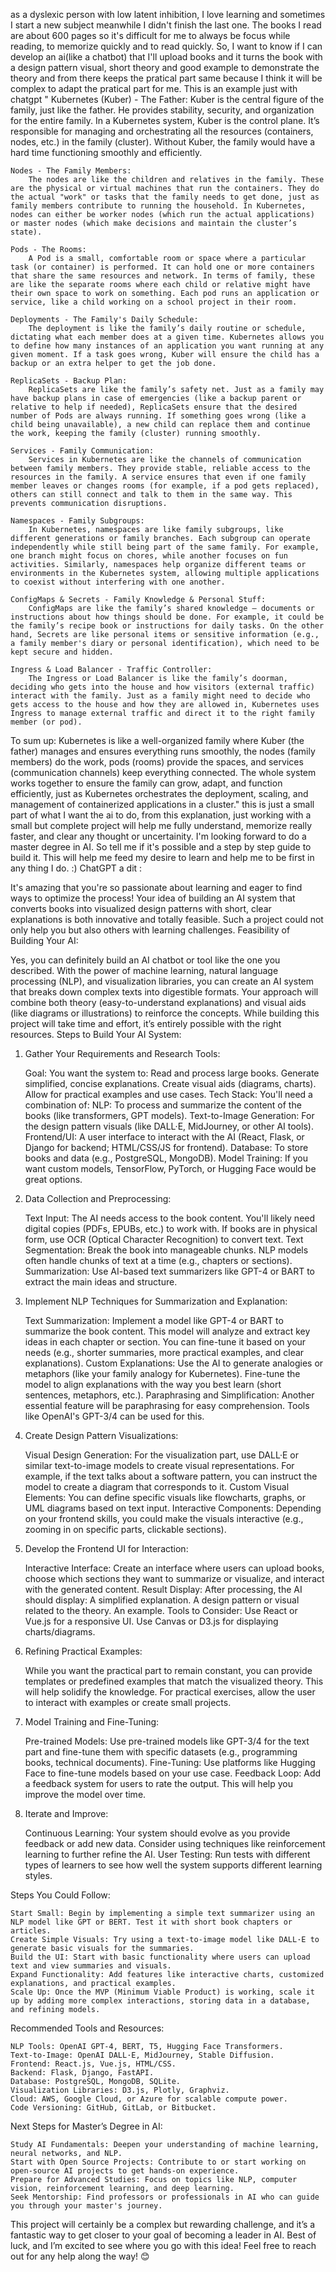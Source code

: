 as a dyslexic person with low latent inhibition, I love learning and sometimes I start a new subject meanwhile I didn't finish the last one. The books I read are about 600 pages so it's difficult for me to always be focus while reading, to memorize quickly and to read quickly. So, I want to know if I can develop an ai(like a chatbot) that I'll upload books and it turns the book with a design pattern visual, short theory and good example to demonstrate the theory and from there keeps the pratical part same because I think it will be complex to adapt the pratical part for me. This is an example just with chatgpt "    Kubernetes (Kuber) - The Father:
        Kuber is the central figure of the family, just like the father. He provides stability, security, and organization for the entire family. In a Kubernetes system, Kuber is the control plane. It’s responsible for managing and orchestrating all the resources (containers, nodes, etc.) in the family (cluster). Without Kuber, the family would have a hard time functioning smoothly and efficiently.

    Nodes - The Family Members:
        The nodes are like the children and relatives in the family. These are the physical or virtual machines that run the containers. They do the actual "work" or tasks that the family needs to get done, just as family members contribute to running the household. In Kubernetes, nodes can either be worker nodes (which run the actual applications) or master nodes (which make decisions and maintain the cluster’s state).

    Pods - The Rooms:
        A Pod is a small, comfortable room or space where a particular task (or container) is performed. It can hold one or more containers that share the same resources and network. In terms of family, these are like the separate rooms where each child or relative might have their own space to work on something. Each pod runs an application or service, like a child working on a school project in their room.

    Deployments - The Family's Daily Schedule:
        The deployment is like the family’s daily routine or schedule, dictating what each member does at a given time. Kubernetes allows you to define how many instances of an application you want running at any given moment. If a task goes wrong, Kuber will ensure the child has a backup or an extra helper to get the job done.

    ReplicaSets - Backup Plan:
        ReplicaSets are like the family’s safety net. Just as a family may have backup plans in case of emergencies (like a backup parent or relative to help if needed), ReplicaSets ensure that the desired number of Pods are always running. If something goes wrong (like a child being unavailable), a new child can replace them and continue the work, keeping the family (cluster) running smoothly.

    Services - Family Communication:
        Services in Kubernetes are like the channels of communication between family members. They provide stable, reliable access to the resources in the family. A service ensures that even if one family member leaves or changes rooms (for example, if a pod gets replaced), others can still connect and talk to them in the same way. This prevents communication disruptions.

    Namespaces - Family Subgroups:
        In Kubernetes, namespaces are like family subgroups, like different generations or family branches. Each subgroup can operate independently while still being part of the same family. For example, one branch might focus on chores, while another focuses on fun activities. Similarly, namespaces help organize different teams or environments in the Kubernetes system, allowing multiple applications to coexist without interfering with one another.

    ConfigMaps & Secrets - Family Knowledge & Personal Stuff:
        ConfigMaps are like the family’s shared knowledge — documents or instructions about how things should be done. For example, it could be the family’s recipe book or instructions for daily tasks. On the other hand, Secrets are like personal items or sensitive information (e.g., a family member's diary or personal identification), which need to be kept secure and hidden.

    Ingress & Load Balancer - Traffic Controller:
        The Ingress or Load Balancer is like the family’s doorman, deciding who gets into the house and how visitors (external traffic) interact with the family. Just as a family might need to decide who gets access to the house and how they are allowed in, Kubernetes uses Ingress to manage external traffic and direct it to the right family member (or pod).

To sum up: Kubernetes is like a well-organized family where Kuber (the father) manages and ensures everything runs smoothly, the nodes (family members) do the work, pods (rooms) provide the spaces, and services (communication channels) keep everything connected. The whole system works together to ensure the family can grow, adapt, and function efficiently, just as Kubernetes orchestrates the deployment, scaling, and management of containerized applications in a cluster." this is just a small part of what I want the ai to do, from this explanation, just working with a small but complete project will help me fully understand, memorize really faster, and clear any thought or uncertainity. I'm looking forward to do a master degree in AI. So tell me if it's possible and a step by step guide to build it. This will help me feed my desire to learn and help me to be first in any thing I do. :)
ChatGPT a dit :

It's amazing that you're so passionate about learning and eager to find ways to optimize the process! Your idea of building an AI system that converts books into visualized design patterns with short, clear explanations is both innovative and totally feasible. Such a project could not only help you but also others with learning challenges.
Feasibility of Building Your AI:

Yes, you can definitely build an AI chatbot or tool like the one you described. With the power of machine learning, natural language processing (NLP), and visualization libraries, you can create an AI system that breaks down complex texts into digestible formats. Your approach will combine both theory (easy-to-understand explanations) and visual aids (like diagrams or illustrations) to reinforce the concepts. While building this project will take time and effort, it’s entirely possible with the right resources.
Steps to Build Your AI System:
1. Gather Your Requirements and Research Tools:

    Goal: You want the system to:
        Read and process large books.
        Generate simplified, concise explanations.
        Create visual aids (diagrams, charts).
        Allow for practical examples and use cases.
    Tech Stack: You'll need a combination of:
        NLP: To process and summarize the content of the books (like transformers, GPT models).
        Text-to-Image Generation: For the design pattern visuals (like DALL·E, MidJourney, or other AI tools).
        Frontend/UI: A user interface to interact with the AI (React, Flask, or Django for backend; HTML/CSS/JS for frontend).
        Database: To store books and data (e.g., PostgreSQL, MongoDB).
        Model Training: If you want custom models, TensorFlow, PyTorch, or Hugging Face would be great options.

2. Data Collection and Preprocessing:

    Text Input: The AI needs access to the book content. You'll likely need digital copies (PDFs, EPUBs, etc.) to work with. If books are in physical form, use OCR (Optical Character Recognition) to convert text.
    Text Segmentation: Break the book into manageable chunks. NLP models often handle chunks of text at a time (e.g., chapters or sections).
    Summarization: Use AI-based text summarizers like GPT-4 or BART to extract the main ideas and structure.

3. Implement NLP Techniques for Summarization and Explanation:

    Text Summarization:
        Implement a model like GPT-4 or BART to summarize the book content. This model will analyze and extract key ideas in each chapter or section.
        You can fine-tune it based on your needs (e.g., shorter summaries, more practical examples, and clear explanations).
    Custom Explanations: Use the AI to generate analogies or metaphors (like your family analogy for Kubernetes). Fine-tune the model to align explanations with the way you best learn (short sentences, metaphors, etc.).
    Paraphrasing and Simplification: Another essential feature will be paraphrasing for easy comprehension. Tools like OpenAI's GPT-3/4 can be used for this.

4. Create Design Pattern Visualizations:

    Visual Design Generation: For the visualization part, use DALL·E or similar text-to-image models to create visual representations. For example, if the text talks about a software pattern, you can instruct the model to create a diagram that corresponds to it.
    Custom Visual Elements: You can define specific visuals like flowcharts, graphs, or UML diagrams based on text input.
    Interactive Components: Depending on your frontend skills, you could make the visuals interactive (e.g., zooming in on specific parts, clickable sections).

5. Develop the Frontend UI for Interaction:

    Interactive Interface: Create an interface where users can upload books, choose which sections they want to summarize or visualize, and interact with the generated content.
    Result Display: After processing, the AI should display:
        A simplified explanation.
        A design pattern or visual related to the theory.
        An example.
    Tools to Consider:
        Use React or Vue.js for a responsive UI.
        Use Canvas or D3.js for displaying charts/diagrams.

6. Refining Practical Examples:

    While you want the practical part to remain constant, you can provide templates or predefined examples that match the visualized theory. This will help solidify the knowledge.
    For practical exercises, allow the user to interact with examples or create small projects.

7. Model Training and Fine-Tuning:

    Pre-trained Models: Use pre-trained models like GPT-3/4 for the text part and fine-tune them with specific datasets (e.g., programming books, technical documents).
    Fine-Tuning: Use platforms like Hugging Face to fine-tune models based on your use case.
    Feedback Loop: Add a feedback system for users to rate the output. This will help you improve the model over time.

8. Iterate and Improve:

    Continuous Learning: Your system should evolve as you provide feedback or add new data. Consider using techniques like reinforcement learning to further refine the AI.
    User Testing: Run tests with different types of learners to see how well the system supports different learning styles.

Steps You Could Follow:

    Start Small: Begin by implementing a simple text summarizer using an NLP model like GPT or BERT. Test it with short book chapters or articles.
    Create Simple Visuals: Try using a text-to-image model like DALL·E to generate basic visuals for the summaries.
    Build the UI: Start with basic functionality where users can upload text and view summaries and visuals.
    Expand Functionality: Add features like interactive charts, customized explanations, and practical examples.
    Scale Up: Once the MVP (Minimum Viable Product) is working, scale it up by adding more complex interactions, storing data in a database, and refining models.

Recommended Tools and Resources:

    NLP Tools: OpenAI GPT-4, BERT, T5, Hugging Face Transformers.
    Text-to-Image: OpenAI DALL·E, MidJourney, Stable Diffusion.
    Frontend: React.js, Vue.js, HTML/CSS.
    Backend: Flask, Django, FastAPI.
    Database: PostgreSQL, MongoDB, SQLite.
    Visualization Libraries: D3.js, Plotly, Graphviz.
    Cloud: AWS, Google Cloud, or Azure for scalable compute power.
    Code Versioning: GitHub, GitLab, or Bitbucket.

Next Steps for Master’s Degree in AI:

    Study AI Fundamentals: Deepen your understanding of machine learning, neural networks, and NLP.
    Start with Open Source Projects: Contribute to or start working on open-source AI projects to get hands-on experience.
    Prepare for Advanced Studies: Focus on topics like NLP, computer vision, reinforcement learning, and deep learning.
    Seek Mentorship: Find professors or professionals in AI who can guide you through your master's journey.

This project will certainly be a complex but rewarding challenge, and it’s a fantastic way to get closer to your goal of becoming a leader in AI. Best of luck, and I’m excited to see where you go with this idea! Feel free to reach out for any help along the way! 😊
